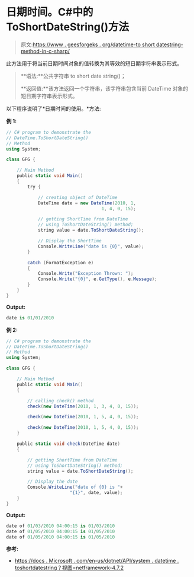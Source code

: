 # 日期时间。C#中的 ToShortDateString()方法

> 原文:[https://www . geesforgeks . org/datetime-to short datestring-method-in-c-sharp/](https://www.geeksforgeeks.org/datetime-toshortdatestring-method-in-c-sharp/)

此方法用于将当前日期时间对象的值转换为其等效的短日期字符串表示形式。

> **语法:**公共字符串 to short date string()；
> 
> **返回值:**该方法返回一个字符串，该字符串包含当前 DateTime 对象的短日期字符串表示形式。

以下程序说明了*日期时间的使用。*方法:

**例 1:**

```cs
// C# program to demonstrate the
// DateTime.ToShortDateString()
// Method
using System;

class GFG {

    // Main Method
    public static void Main()
    {
        try {

            // creating object of DateTime
            DateTime date = new DateTime(2010, 1,
                                    1, 4, 0, 15);

            // getting ShortTime from DateTime
            // using ToShortDateString() method;
            string value = date.ToShortDateString();

            // Display the ShortTime
            Console.WriteLine("date is {0}", value);
        }

        catch (FormatException e) 
        {
            Console.Write("Exception Thrown: ");
            Console.Write("{0}", e.GetType(), e.Message);
        }
    }
}
```

**Output:**

```cs
date is 01/01/2010

```

**例 2:**

```cs
// C# program to demonstrate the
// DateTime.ToShortDateString()
// Method
using System;

class GFG {

    // Main Method
    public static void Main()
    {

        // calling check() method
        check(new DateTime(2010, 1, 3, 4, 0, 15));

        check(new DateTime(2010, 1, 5, 4, 0, 15));

        check(new DateTime(2010, 1, 5, 4, 0, 15));
    }

    public static void check(DateTime date)
    {

        // getting ShortTime from DateTime
        // using ToShortDateString() method;
        string value = date.ToShortDateString();

        // Display the date
        Console.WriteLine("date of {0} is "+
                        "{1}", date, value);
    }
}
```

**Output:**

```cs
date of 01/03/2010 04:00:15 is 01/03/2010
date of 01/05/2010 04:00:15 is 01/05/2010
date of 01/05/2010 04:00:15 is 01/05/2010

```

**参考:**

*   [https://docs . Microsoft . com/en-us/dotnet/API/system . datetime . toshortdatestring？视图=netframework-4.7.2](https://docs.microsoft.com/en-us/dotnet/api/system.datetime.toshortdatestring?view=netframework-4.7.2)